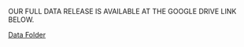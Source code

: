 OUR FULL DATA RELEASE IS AVAILABLE AT THE GOOGLE DRIVE LINK BELOW.

[Data Folder](https://drive.google.com/drive/folders/1ad8ISvuebdg0RiE1F0NtgAkJ27sDpZt-?usp=sharing)
